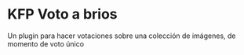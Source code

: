 # KFP Voto a brios

Un plugin para hacer votaciones sobre una colección de imágenes, de momento de voto único